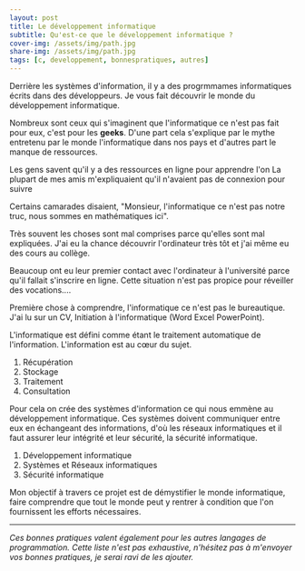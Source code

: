 ```yaml
---
layout: post
title: Le développement informatique
subtitle: Qu'est-ce que le développement informatique ?
cover-img: /assets/img/path.jpg
share-img: /assets/img/path.jpg
tags: [c, developpement, bonnespratiques, autres]
---
```


Derrière les systèmes d'information, il y a des progrmmames informatiques écrits dans des développeurs. Je vous fait découvrir le monde du développement informatique.

Nombreux sont ceux qui s'imaginent que l'informatique ce n'est pas fait pour eux, c'est pour les **geeks**. D'une part cela s'explique par le mythe entretenu par le monde l'informatique dans nos pays et d'autres part le manque de ressources.

Les gens savent qu'il y a des ressources en ligne pour apprendre l'on
La plupart de mes amis m'expliquaient qu'il n'avaient pas de connexion pour suivre

Certains camarades disaient, "Monsieur, l'informatique ce n'est pas notre truc, nous sommes en mathématiques ici".

Très souvent les choses sont mal comprises parce qu'elles sont mal expliquées. J'ai eu la chance découvrir l'ordinateur très tôt et j'ai même eu des cours au collège.

Beaucoup ont eu leur premier contact avec l'ordinateur à l'université parce qu'il fallait s'inscrire en ligne. Cette situation n'est pas propice pour réveiller des vocations....


Première chose à comprendre, l'informatique ce n'est pas le bureautique. J'ai lu sur un CV, Initiation à l'informatique (Word Excel PowerPoint).

L'informatique est défini comme étant le traitement automatique de l'information. L'information est au cœur du sujet.
1. Récupération
2. Stockage
3. Traitement
4. Consultation

Pour cela on crée des systèmes d'information ce qui nous emmène au développement informatique. Ces systèmes doivent communiquer entre eux en échangeant des informations, d'où les réseaux informatiques et il faut assurer leur intégrité et leur sécurité, la sécurité informatique.
1. Développement informatique
2. Systèmes et Réseaux informatiques
3. Sécurité informatique


Mon objectif à travers ce projet est de démystifier le monde informatique, faire comprendre que tout le monde peut y rentrer à condition que l'on fournissent les efforts nécessaires.

---
*Ces bonnes pratiques valent également pour les autres langages de programmation. Cette liste n'est pas exhaustive, n'hésitez pas à m'envoyer vos bonnes pratiques, je serai ravi de les ajouter.*
